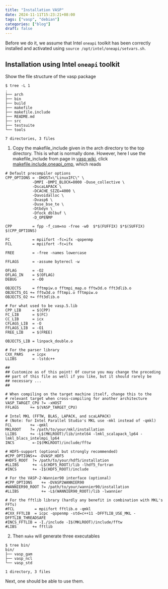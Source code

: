 ```yaml
---
title: "Installation VASP"
date: 2024-11-11T15:23:21+08:00
tags: ["vasp", "debian"]
categories: ["blog"] 
draft: false
---
```


Before we do it, we assume that Intel `oneapi` toolkit has been correctly installed and activated using `source /opt/intel/oneapi/setvars.sh`.

## Installation using  Intel `oneapi` toolkit

Show the file structure of the vasp package 

```
$ tree -L 1
.
├── arch
├── bin
├── build
├── makefile
├── makefile.include
├── README.md
├── src
├── testsuite
└── tools

7 directories, 3 files
```


1.   Copy the makefile_include given in the arch directory to the top directory. This is what is normally done. However, here I use the makefile_include from page in  [vasp wiki](https://www.vasp.at/wiki/index.php/Makefile.include), click [makefile.include.oneapi_omp]( https://www.vasp.at/wiki/index.php/Makefile.include.oneapi_omp), which reads

```
# Default precompiler options
CPP_OPTIONS = -DHOST=\"LinuxIFC\" \
            -DMPI -DMPI_BLOCK=8000 -Duse_collective \
            -DscaLAPACK \
            -DCACHE_SIZE=4000 \
            -Davoidalloc \
            -Dvasp6 \
            -Duse_bse_te \
            -Dtbdyn \
            -Dfock_dblbuf \
            -D_OPENMP

CPP         = fpp -f_com=no -free -w0  $*$(FUFFIX) $*$(SUFFIX) $(CPP_OPTIONS)

FC          = mpiifort -fc=ifx -qopenmp
FCL         = mpiifort -fc=ifx

FREE        = -free -names lowercase

FFLAGS      = -assume byterecl -w

OFLAG       = -O2 
OFLAG_IN    = $(OFLAG)
DEBUG       = -O0 

OBJECTS     = fftmpiw.o fftmpi_map.o fftw3d.o fft3dlib.o
OBJECTS_O1 += fftw3d.o fftmpi.o fftmpiw.o
OBJECTS_O2 += fft3dlib.o

# For what used to be vasp.5.lib
CPP_LIB     = $(CPP)
FC_LIB      = $(FC)
CC_LIB      = icx 
CFLAGS_LIB  = -O
FFLAGS_LIB  = -O1 
FREE_LIB    = $(FREE)

OBJECTS_LIB = linpack_double.o

# For the parser library
CXX_PARS    = icpx
LLIBS       = -lstdc++

##
## Customize as of this point! Of course you may change the preceding
## part of this file as well if you like, but it should rarely be
## necessary ...
##

# When compiling on the target machine itself, change this to the
# relevant target when cross-compiling for another architecture
VASP_TARGET_CPU ?= -xHOST
FFLAGS     += $(VASP_TARGET_CPU)

# Intel MKL (FFTW, BLAS, LAPACK, and scaLAPACK)
# (Note: for Intel Parallel Studio's MKL use -mkl instead of -qmkl)
FCL        += -qmkl
MKLROOT    ?= /path/to/your/mkl/installation
LLIBS      += -L$(MKLROOT)/lib/intel64 -lmkl_scalapack_lp64 -lmkl_blacs_intelmpi_lp64
INCS        =-I$(MKLROOT)/include/fftw

# HDF5-support (optional but strongly recommended)
#CPP_OPTIONS+= -DVASP_HDF5
#HDF5_ROOT  ?= /path/to/your/hdf5/installation
#LLIBS      += -L$(HDF5_ROOT)/lib -lhdf5_fortran
#INCS       += -I$(HDF5_ROOT)/include

# For the VASP-2-Wannier90 interface (optional)
#CPP_OPTIONS    += -DVASP2WANNIER90
#WANNIER90_ROOT ?= /path/to/your/wannier90/installation
#LLIBS          += -L$(WANNIER90_ROOT)/lib -lwannier

# For the fftlib library (hardly any benefit in combination with MKL's FFTs)
#FCL         = mpiifort fftlib.o -qmkl
#CXX_FFTLIB  = icpc -qopenmp -std=c++11 -DFFTLIB_USE_MKL -DFFTLIB_THREADSAFE
#INCS_FFTLIB = -I./include -I$(MKLROOT)/include/fftw
#LIBS       += fftlib
```

2.  Then `make` will generate  three executables 
```
$ tree bin/
bin/
├── vasp_gam
├── vasp_ncl
└── vasp_std

1 directory, 3 files
```

Next, one should be able to use them.


<!-- 
# sss   

https://www.vasp.at/wiki/index.php/METAGGA


cubic symmetry mult=3

FREE ENERGIE OF THE ION-ELECTRON SYSTEM (eV)
  ---------------------------------------------------
  free  energy   TOTEN  =        -3.11061918 eV


cubic symmetry mult=0
FREE ENERGIE OF THE ION-ELECTRON SYSTEM (eV)
  ---------------------------------------------------
  free  energy   TOTEN  =        -3.11058965 eV


Low symmetry mult=3

    FREE ENERGIE OF THE ION-ELECTRON SYSTEM (eV)
  ---------------------------------------------------
  free  energy   TOTEN  =        -3.11424340 eV

Low symmetry mult=0
  FREE ENERGIE OF THE ION-ELECTRON SYSTEM (eV)
  ---------------------------------------------------
  free  energy   TOTEN  =        -3.11456204 eV
 -->
